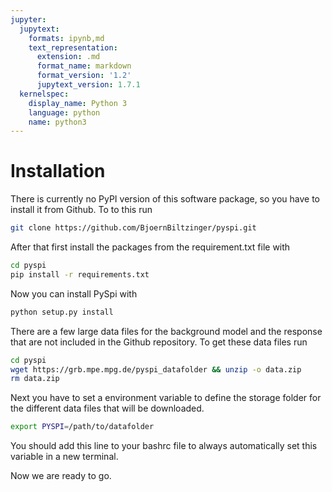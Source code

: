 ```yaml
---
jupyter:
  jupytext:
    formats: ipynb,md
    text_representation:
      extension: .md
      format_name: markdown
      format_version: '1.2'
      jupytext_version: 1.7.1
  kernelspec:
    display_name: Python 3
    language: python
    name: python3
---
```


<!-- #region -->
# Installation
There is currently no PyPI version of this software package, so you have to install it from Github. To to this run
```bash
git clone https://github.com/BjoernBiltzinger/pyspi.git
```
After that first install the packages from the requirement.txt file with
```bash
cd pyspi
pip install -r requirements.txt
```
Now you can install PySpi with
```bash
python setup.py install
```
There are a few large data files for the background model and the response that are not included in the Github repository. To get these data files run
```bash
cd pyspi
wget https://grb.mpe.mpg.de/pyspi_datafolder && unzip -o data.zip
rm data.zip
```

Next you have to set a environment variable to define the storage folder for the different data files that will be downloaded.
```bash
export PYSPI=/path/to/datafolder
```
You should add this line to your bashrc file to always automatically set this variable in a new terminal.

Now we are ready to go.

